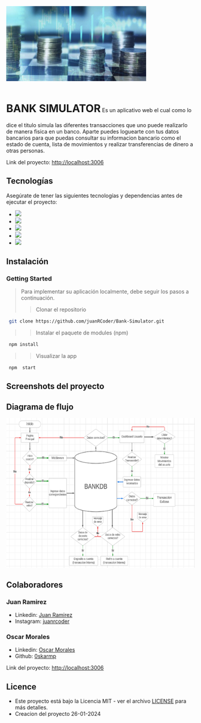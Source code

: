 <img src="./src/images/showBank.png" alt="Logo" height="200" >
<p align='justify'>
<h1 style="display: inline-block;">BANK SIMULATOR</h1>
Es un aplicativo web el cual como lo dice el titulo simula las diferentes transacciones que uno puede realizarlo de manera fisica en un banco. Aparte puedes loguearte con tus datos bancarios para que puedas consultar su informacion bancario como el estado de cuenta, lista de movimientos y realizar transferencias de dinero a otras personas.
</p>

Link del proyecto: [http://localhost:3006](http://localhost:3006)

## Tecnologías

Asegúrate de tener las siguientes tecnologías y dependencias antes de ejecutar el proyecto:

- <img src="https://img.shields.io/badge/MongoDB-4EA94B?style=for-the-badge&logo=mongodb&logoColor=white" />
- <img src="https://img.shields.io/badge/Express%20js-000000?style=for-the-badge&logo=express&logoColor=white"/>
- <img src="https://img.shields.io/badge/React-20232A?style=for-the-badge&logo=react&logoColor=61DAFB" />
- <img src="https://img.shields.io/badge/Node%20js-339933?style=for-the-badge&logo=nodedotjs&logoColor=white" />
- <img src="https://img.shields.io/badge/Vite-B73BFE?style=for-the-badge&logo=vite&logoColor=FFD62E" />

## Instalación

### Getting Started

> Para implementar su aplicación localmente, debe seguir los pasos a continuación.
>
> > Clonar el repositorio

```sh
 git clone https://github.com/juanRCoder/Bank-Simulator.git
```

> > Instalar el paquete de modules (npm)

```sh
 npm install
```

> > Visualizar la app

```sh
 npm  start
```

## Screenshots del proyecto
## Diagrama de flujo

<div align="center">
  <img src="./src/images/DiagramProject.png" alt="DatabaseDesign" height="400" >
</div>


## Colaboradores

### Juan Ramirez
- Linkedin: [Juan Ramirez](https://www.linkedin.com/in/juan-ramirez-490b84271/)
- Instagram: [juanrcoder](https://www.instagram.com/juanrcoder/)

### Oscar Morales
- Linkedin: [Oscar Morales](https://www.linkedin.com/in/oskarmorales/)
- Github: [0skarmp](https://github.com/0skarmp)


Link del proyecto: [http://localhost:3006](http://localhost:3006)

## Licence
- Este proyecto está bajo la Licencia MIT - ver el archivo [LICENSE](LICENSE) para más detalles.
- Creacion del proyecto 26-01-2024
